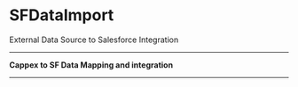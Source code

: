 # SFDataImport
External Data Source to Salesforce Integration
<hr />
<b> Cappex to SF Data Mapping and integration </b><hr />

